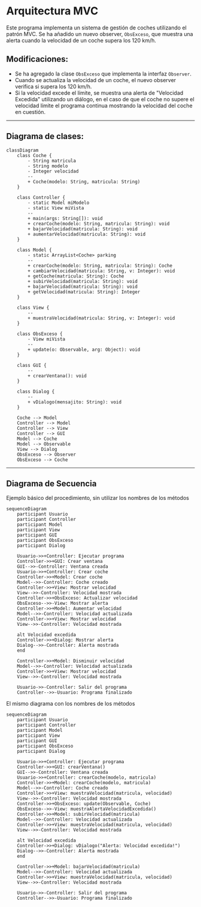 # Arquitectura MVC

Este programa implementa un sistema de gestión de coches utilizando el patrón MVC. Se ha añadido un nuevo observer, `ObsExceso`, que muestra una alerta cuando la velocidad de un coche supera los 120 km/h.

## Modificaciones:

- Se ha agregado la clase `ObsExceso` que implementa la interfaz `Observer`.
- Cuando se actualiza la velocidad de un coche, el nuevo observer verifica si supera los 120 km/h.
- Si la velocidad excede el límite, se muestra una alerta de "Velocidad Excedida" utilizando un diálogo, en el caso de que el coche no supere el velocidad límite el programa continua mostrando la velocidad del coche en cuestión.


---
## Diagrama de clases:

```mermaid
classDiagram
    class Coche {
        - String matricula
        - String modelo
        - Integer velocidad
        --
        + Coche(modelo: String, matricula: String)
    }

    class Controller {
        - static Model miModelo
        - static View miVista
        --
        + main(args: String[]): void
        + crearCoche(modelo: String, matricula: String): void
        + bajarVelocidad(matricula: String): void
        + aumentarVelocidad(matricula: String): void
    }

    class Model {
        - static ArrayList<Coche> parking
        --
        + crearCoche(modelo: String, matricula: String): Coche
        + cambiarVelocidad(matricula: String, v: Integer): void
        + getCoche(matricula: String): Coche
        + subirVelocidad(matricula: String): void
        + bajarVelocidad(matricula: String): void
        + getVelocidad(matricula: String): Integer
    }
    
    class View {
        --
        + muestraVelocidad(matricula: String, v: Integer): void
    }

    class ObsExceso {
        - View miVista
        --
        + update(o: Observable, arg: Object): void
    }

    class GUI {
        --
        + crearVentana(): void
    }

    class Dialog {
        --
        + vDialogo(mensajito: String): void
    }

    Coche --> Model
    Controller --> Model
    Controller --> View
    Controller --> GUI
    Model --> Coche
    Model --> Observable
    View --> Dialog
    ObsExceso --> Observer
    ObsExceso --> Coche
```

---

## Diagrama de Secuencia

Ejemplo básico del procedimiento, sin utilizar los nombres de los métodos






```mermaid
sequenceDiagram
    participant Usuario
    participant Controller
    participant Model
    participant View
    participant GUI
    participant ObsExceso
    participant Dialog

    Usuario->>+Controller: Ejecutar programa
    Controller->>+GUI: Crear ventana
    GUI-->>-Controller: Ventana creada
    Usuario->>+Controller: Crear coche
    Controller->>+Model: Crear coche
    Model-->>-Controller: Coche creado
    Controller->>+View: Mostrar velocidad
    View-->>-Controller: Velocidad mostrada
    Controller->>+ObsExceso: Actualizar velocidad
    ObsExceso-->>-View: Mostrar alerta
    Controller->>+Model: Aumentar velocidad
    Model-->>-Controller: Velocidad actualizada
    Controller->>+View: Mostrar velocidad
    View-->>-Controller: Velocidad mostrada

    alt Velocidad excedida
    Controller->>+Dialog: Mostrar alerta
    Dialog-->>-Controller: Alerta mostrada
    end

    Controller->>+Model: Disminuir velocidad
    Model-->>-Controller: Velocidad actualizada
    Controller->>+View: Mostrar velocidad
    View-->>-Controller: Velocidad mostrada

    Usuario->>-Controller: Salir del programa
    Controller-->>-Usuario: Programa finalizado
```


El mismo diagrama con los nombres de los métodos

```mermaid
sequenceDiagram
    participant Usuario
    participant Controller
    participant Model
    participant View
    participant GUI
    participant ObsExceso
    participant Dialog

    Usuario->>+Controller: Ejecutar programa
    Controller->>+GUI: crearVentana()
    GUI-->>-Controller: Ventana creada
    Usuario->>+Controller: crearCoche(modelo, matricula)
    Controller->>+Model: crearCoche(modelo, matricula)
    Model-->>-Controller: Coche creado
    Controller->>+View: muestraVelocidad(matricula, velocidad)
    View-->>-Controller: Velocidad mostrada
    Controller->>+ObsExceso: update(Observable, Coche)
    ObsExceso-->>-View: muestraAlertaVelocidadExcedida()
    Controller->>+Model: subirVelocidad(matricula)
    Model-->>-Controller: Velocidad actualizada
    Controller->>+View: muestraVelocidad(matricula, velocidad)
    View-->>-Controller: Velocidad mostrada

    alt Velocidad excedida
    Controller->>+Dialog: vDialogo("Alerta: Velocidad excedida!")
    Dialog-->>-Controller: Alerta mostrada
    end

    Controller->>+Model: bajarVelocidad(matricula)
    Model-->>-Controller: Velocidad actualizada
    Controller->>+View: muestraVelocidad(matricula, velocidad)
    View-->>-Controller: Velocidad mostrada

    Usuario->>-Controller: Salir del programa
    Controller-->>-Usuario: Programa finalizado
```



